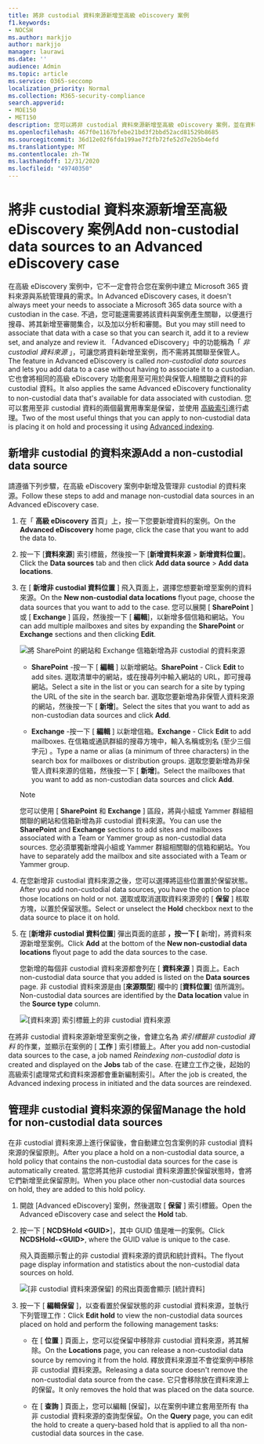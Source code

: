 ```yaml
---
title: 將非 custodial 資料來源新增至高級 eDiscovery 案例
f1.keywords:
- NOCSH
ms.author: markjjo
author: markjjo
manager: laurawi
ms.date: ''
audience: Admin
ms.topic: article
ms.service: O365-seccomp
localization_priority: Normal
ms.collection: M365-security-compliance
search.appverid:
- MOE150
- MET150
description: 您可以將非 custodial 資料來源新增至高級 eDiscovery 案例，並在資料來源上保留。 非 custodial 的資料來源是重新編制索引的，所以標示為已部分索引的任何內容都會重新處理，使其完全和快速可供搜尋。
ms.openlocfilehash: 467f0e1167bfebe21bd3f2bbd52acd81529b8685
ms.sourcegitcommit: 36d12e02f6fda199ae7f2fb72fe52d7e2b5b4efd
ms.translationtype: MT
ms.contentlocale: zh-TW
ms.lasthandoff: 12/31/2020
ms.locfileid: "49740350"
---
```

# <a name="add-non-custodial-data-sources-to-an-advanced-ediscovery-case"></a><span data-ttu-id="a5d77-104">將非 custodial 資料來源新增至高級 eDiscovery 案例</span><span class="sxs-lookup"><span data-stu-id="a5d77-104">Add non-custodial data sources to an Advanced eDiscovery case</span></span>

<span data-ttu-id="a5d77-105">在高級 eDiscovery 案例中，它不一定會符合您在案例中建立 Microsoft 365 資料來源與系統管理員的需求。</span><span class="sxs-lookup"><span data-stu-id="a5d77-105">In Advanced eDiscovery cases, it doesn't always meet your needs to associate a Microsoft 365 data source with a custodian in the case.</span></span> <span data-ttu-id="a5d77-106">不過，您可能還需要將該資料與案例產生關聯，以便進行搜尋、將其新增至審閱集合，以及加以分析和審閱。</span><span class="sxs-lookup"><span data-stu-id="a5d77-106">But you may still need to associate that data with a case so that you can search it, add it to a review set, and analyze and review it.</span></span> <span data-ttu-id="a5d77-107">「Advanced eDiscovery」中的功能稱為「 *非 custodial 資料來源* 」，可讓您將資料新增至案例，而不需將其關聯至保管人。</span><span class="sxs-lookup"><span data-stu-id="a5d77-107">The feature in Advanced eDiscovery is called *non-custodial data sources* and lets you add data to a case without having to associate it to a custodian.</span></span> <span data-ttu-id="a5d77-108">它也會將相同的高級 eDiscovery 功能套用至可用於與保管人相關聯之資料的非 custodial 資料。</span><span class="sxs-lookup"><span data-stu-id="a5d77-108">It also applies the same Advanced eDiscovery functionality to non-custodial data that's available for data associated with custodian.</span></span> <span data-ttu-id="a5d77-109">您可以套用至非 custodial 資料的兩個最實用專案是保留，並使用 [高級索引](indexing-custodian-data.md)進行處理。</span><span class="sxs-lookup"><span data-stu-id="a5d77-109">Two of the most useful things that you can apply to non-custodial data is placing it on hold and processing it using [Advanced indexing](indexing-custodian-data.md).</span></span>

## <a name="add-a-non-custodial-data-source"></a><span data-ttu-id="a5d77-110">新增非 custodial 的資料來源</span><span class="sxs-lookup"><span data-stu-id="a5d77-110">Add a non-custodial data source</span></span>

<span data-ttu-id="a5d77-111">請遵循下列步驟，在高級 eDiscovery 案例中新增及管理非 custodial 的資料來源。</span><span class="sxs-lookup"><span data-stu-id="a5d77-111">Follow these steps to add and manage non-custodial data sources in an Advanced eDiscovery case.</span></span>

1. <span data-ttu-id="a5d77-112">在「 **高級 eDiscovery** 首頁」上，按一下您要新增資料的案例。</span><span class="sxs-lookup"><span data-stu-id="a5d77-112">On the **Advanced eDiscovery** home page, click the case that you want to add the data to.</span></span>

2. <span data-ttu-id="a5d77-113">按一下 [**資料來源**] 索引標籤，然後按一下 [**新增資料來源**  >  **新增資料位置**]。</span><span class="sxs-lookup"><span data-stu-id="a5d77-113">Click the **Data sources** tab and then click **Add data source** > **Add data locations**.</span></span>

3. <span data-ttu-id="a5d77-114">在 [ **新增非 custodial 資料位置** ] 飛入頁面上，選擇您想要新增至案例的資料來源。</span><span class="sxs-lookup"><span data-stu-id="a5d77-114">On the **New non-custodial data locations** flyout page, choose the data sources that you want to add to the case.</span></span> <span data-ttu-id="a5d77-115">您可以展開 [ **SharePoint** ] 或 [ **Exchange** ] 區段，然後按一下 [ **編輯**]，以新增多個信箱和網站。</span><span class="sxs-lookup"><span data-stu-id="a5d77-115">You can add multiple mailboxes and sites by expanding the **SharePoint** or **Exchange** sections and then clicking **Edit**.</span></span>

   ![將 SharePoint 的網站和 Exchange 信箱新增為非 custodial 的資料來源](../media/NonCustodialDataSources1.png)

   - <span data-ttu-id="a5d77-117">**SharePoint** -按一下 [ **編輯** ] 以新增網站。</span><span class="sxs-lookup"><span data-stu-id="a5d77-117">**SharePoint** - Click **Edit** to add sites.</span></span> <span data-ttu-id="a5d77-118">選取清單中的網站，或在搜尋列中輸入網站的 URL，即可搜尋網站。</span><span class="sxs-lookup"><span data-stu-id="a5d77-118">Select a site in the list or you can search for a site by typing the URL of the site in the search bar.</span></span> <span data-ttu-id="a5d77-119">選取您要新增為非保管人資料來源的網站，然後按一下 [ **新增**]。</span><span class="sxs-lookup"><span data-stu-id="a5d77-119">Select the sites that you want to add as non-custodian data sources and click **Add**.</span></span>

   - <span data-ttu-id="a5d77-120">**Exchange** -按一下 [ **編輯** ] 以新增信箱。</span><span class="sxs-lookup"><span data-stu-id="a5d77-120">**Exchange** - Click **Edit** to add mailboxes.</span></span> <span data-ttu-id="a5d77-121">在信箱或通訊群組的搜尋方塊中，輸入名稱或別名 (至少三個字元) 。</span><span class="sxs-lookup"><span data-stu-id="a5d77-121">Type a name or alias (a minimum of three characters) in the search box for mailboxes or distribution groups.</span></span> <span data-ttu-id="a5d77-122">選取您要新增為非保管人資料來源的信箱，然後按一下 [ **新增**]。</span><span class="sxs-lookup"><span data-stu-id="a5d77-122">Select the mailboxes that you want to add as non-custodian data sources and click **Add**.</span></span>

   > [!NOTE]
   > <span data-ttu-id="a5d77-123">您可以使用 [ **SharePoint** 和 **Exchange** ] 區段，將與小組或 Yammer 群組相關聯的網站和信箱新增為非 custodial 資料來源。</span><span class="sxs-lookup"><span data-stu-id="a5d77-123">You can use the **SharePoint** and **Exchange** sections to add sites and mailboxes associated with a Team or Yammer group as non-custodial data sources.</span></span> <span data-ttu-id="a5d77-124">您必須單獨新增與小組或 Yammer 群組相關聯的信箱和網站。</span><span class="sxs-lookup"><span data-stu-id="a5d77-124">You have to separately add the mailbox and site associated with a Team or Yammer group.</span></span>

4. <span data-ttu-id="a5d77-125">在您新增非 custodial 資料來源之後，您可以選擇將這些位置置於保留狀態。</span><span class="sxs-lookup"><span data-stu-id="a5d77-125">After you add non-custodial data sources, you have the option to place those locations on hold or not.</span></span> <span data-ttu-id="a5d77-126">選取或取消選取資料來源旁的 [ **保留** ] 核取方塊，以置於保留狀態。</span><span class="sxs-lookup"><span data-stu-id="a5d77-126">Select or unselect the **Hold** checkbox next to the data source to place it on hold.</span></span>

5. <span data-ttu-id="a5d77-127">在 [**新增非 custodial 資料位置**] 彈出頁面的底部 **，按一下 [** 新增]，將資料來源新增至案例。</span><span class="sxs-lookup"><span data-stu-id="a5d77-127">Click **Add** at the bottom of the **New non-custodial data locations** flyout page to add the data sources to the case.</span></span>

   <span data-ttu-id="a5d77-128">您新增的每個非 custodial 資料來源都會列在 [ **資料來源** ] 頁面上。</span><span class="sxs-lookup"><span data-stu-id="a5d77-128">Each non-custodial data source that you added is listed on the **Data sources** page.</span></span> <span data-ttu-id="a5d77-129">非 custodial 資料來源是由 [**來源類型**] 欄中的 [**資料位置**] 值所識別。</span><span class="sxs-lookup"><span data-stu-id="a5d77-129">Non-custodial data sources are identified by the **Data location** value in the **Source type** column.</span></span>

   ![[資料來源] 索引標籤上的非 custodial 資料來源](../media/NonCustodialDataSources2.png)

<span data-ttu-id="a5d77-131">在將非 custodial 資料來源新增至案例之後，會建立名為 *索引標籤非 custodial 資料* 的作業，並顯示在案例的 [ **工作** ] 索引標籤上。</span><span class="sxs-lookup"><span data-stu-id="a5d77-131">After you add non-custodial data sources to the case, a job named *Reindexing non-custodial data* is created and displayed on the **Jobs** tab of the case.</span></span> <span data-ttu-id="a5d77-132">在建立工作之後，起始的高級索引處理常式和資料來源都會重新編制索引。</span><span class="sxs-lookup"><span data-stu-id="a5d77-132">After the job is created, the Advanced indexing process in initiated and the data sources are reindexed.</span></span>

## <a name="manage-the-hold-for-non-custodial-data-sources"></a><span data-ttu-id="a5d77-133">管理非 custodial 資料來源的保留</span><span class="sxs-lookup"><span data-stu-id="a5d77-133">Manage the hold for non-custodial data sources</span></span>

<span data-ttu-id="a5d77-134">在非 custodial 資料來源上進行保留後，會自動建立包含案例的非 custodial 資料來源的保留原則。</span><span class="sxs-lookup"><span data-stu-id="a5d77-134">After you place a hold on a non-custodial data source, a hold policy that contains the non-custodial data sources for the case is automatically created.</span></span> <span data-ttu-id="a5d77-135">當您將其他非 custodial 資料來源置於保留狀態時，會將它們新增至此保留原則。</span><span class="sxs-lookup"><span data-stu-id="a5d77-135">When you place other non-custodial data sources on hold, they are added to this hold policy.</span></span>

1. <span data-ttu-id="a5d77-136">開啟 [Advanced eDiscovery] 案例，然後選取 [ **保留** ] 索引標籤。</span><span class="sxs-lookup"><span data-stu-id="a5d77-136">Open the Advanced eDiscovery case and select the **Hold** tab.</span></span>

2. <span data-ttu-id="a5d77-137">按一下 [ **NCDSHold \<GUID\>**]，其中 GUID 值是唯一的案例。</span><span class="sxs-lookup"><span data-stu-id="a5d77-137">Click **NCDSHold-\<GUID\>**, where the GUID value is unique to the case.</span></span>

   <span data-ttu-id="a5d77-138">飛入頁面顯示暫止的非 custodial 資料來源的資訊和統計資料。</span><span class="sxs-lookup"><span data-stu-id="a5d77-138">The flyout page display information and statistics about the non-custodial data sources on hold.</span></span>

   ![[非 custodial 資料來源保留] 的飛出頁面會顯示 [統計資料]](../media/NonCustodialDataSourcesHoldFlyout.png)

3. <span data-ttu-id="a5d77-140">按一下 [ **編輯保留** ]，以查看置於保留狀態的非 custodial 資料來源，並執行下列管理工作：</span><span class="sxs-lookup"><span data-stu-id="a5d77-140">Click **Edit hold** to view the non-custodial data sources placed on hold and perform the following management tasks:</span></span>

   - <span data-ttu-id="a5d77-141">在 [ **位置** ] 頁面上，您可以從保留中移除非 custodial 資料來源，將其解除。</span><span class="sxs-lookup"><span data-stu-id="a5d77-141">On the **Locations** page, you can release a non-custodial data source by removing it from the hold.</span></span> <span data-ttu-id="a5d77-142">釋放資料來源並不會從案例中移除非 custodial 資料來源。</span><span class="sxs-lookup"><span data-stu-id="a5d77-142">Releasing a data source doesn't remove the non-custodial data source from the case.</span></span> <span data-ttu-id="a5d77-143">它只會移除放在資料來源上的保留。</span><span class="sxs-lookup"><span data-stu-id="a5d77-143">It only removes the hold that was placed on the data source.</span></span>

   - <span data-ttu-id="a5d77-144">在 [ **查詢** ] 頁面上，您可以編輯 [保留]，以在案例中建立套用至所有 tha 非 custodial 資料來源的查詢型保留。</span><span class="sxs-lookup"><span data-stu-id="a5d77-144">On the **Query** page, you can edit the hold to create a query-based hold that is applied to all tha non-custodial data sources in the case.</span></span>
